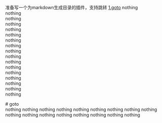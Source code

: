 准备写一个为markdown生成目录的插件，支持跳转
<a href="#1.">1.goto</a>
nothing  
nothing  
nothing  
nothing  
nothing  
nothing  
nothing  
nothing  
nothing  
nothing  
nothing  
nothing  
nothing  
nothing  
nothing  
nothing  
nothing  
<div id="1."># goto</div>
nothing  
nothing  
nothing  
nothing  
nothing  
nothing  
nothing  
nothing  
nothing  
nothing  
nothing  
nothing  
nothing  
nothing  
nothing  
nothing  
nothing  
